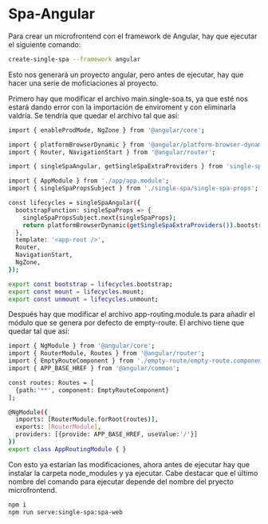 
# Spa-Angular
Para crear un microfrontend con el framework de Angular, hay que ejecutar el siguiente comando:

```bash
create-single-spa --framework angular
```

Esto  nos generará un proyecto angular, pero antes de ejecutar, hay que hacer una serie de moficiaciones al proyecto.

Primero hay que modificar el archivo main.single-soa.ts, ya que esté nos estará dando error con la importación de enviroment y con eliminarla valdría. Se tendría que quedar el archivo tal que así: 

```bash
import { enableProdMode, NgZone } from '@angular/core';

import { platformBrowserDynamic } from '@angular/platform-browser-dynamic';
import { Router, NavigationStart } from '@angular/router';

import { singleSpaAngular, getSingleSpaExtraProviders } from 'single-spa-angular';

import { AppModule } from './app/app.module';
import { singleSpaPropsSubject } from './single-spa/single-spa-props';

const lifecycles = singleSpaAngular({
  bootstrapFunction: singleSpaProps => {
    singleSpaPropsSubject.next(singleSpaProps);
    return platformBrowserDynamic(getSingleSpaExtraProviders()).bootstrapModule(AppModule);
  },
  template: '<app-root />',
  Router,
  NavigationStart,
  NgZone,
});

export const bootstrap = lifecycles.bootstrap;
export const mount = lifecycles.mount;
export const unmount = lifecycles.unmount;
```

Después hay que modificar el archivo app-routing.module.ts para añadir el módulo que se genera por defecto de empty-route. El archivo tiene que quedar tal que así:


```bash
import { NgModule } from '@angular/core';
import { RouterModule, Routes } from '@angular/router';
import { EmptyRouteComponent } from './empty-route/empty-route.component';
import { APP_BASE_HREF } from '@angular/common';

const routes: Routes = [
  {path:'**', component: EmptyRouteComponent}
];

@NgModule({
  imports: [RouterModule.forRoot(routes)],
  exports: [RouterModule],
  providers: [{provide: APP_BASE_HREF, useValue:'/'}]
})
export class AppRoutingModule { }

```

Con esto ya estarían las modificaciones, ahora antes de ejecutar hay que instalar la carpeta node_modules y ya ejecutar. Cabe destacar que el último nombre del comando para ejecutar depende del nombre del pryecto microfrontend.

```bash
npm i
npm run serve:single-spa:spa-web
```
